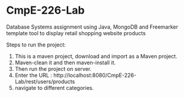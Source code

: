 CmpE-226-Lab
============

Database Systems assignment using Java, MongoDB and Freemarker template tool to display retail shopping website products




Steps to run the project:

1. This is a maven project, download and import as a Maven project.
2. Maven-clean it and then maven-install it.
3. Then run the project on server.
4. Enter the URL : http://localhost:8080/CmpE-226-Lab/rest/users/products
5. navigate to different categories.
